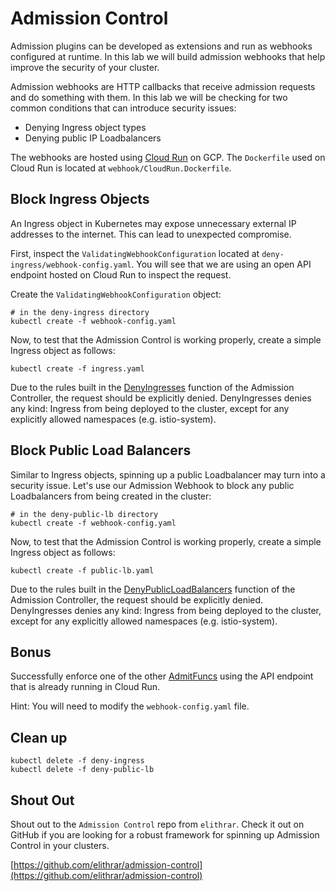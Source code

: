 # Admission Control
Admission plugins can be developed as extensions and run as webhooks configured at runtime. In this lab we will build admission webhooks that help improve the security of your cluster.

Admission webhooks are HTTP callbacks that receive admission requests and do something with them. In this lab we will be checking for two common conditions that can introduce security issues:

- Denying Ingress object types
- Denying public IP Loadbalancers

The webhooks are hosted using [Cloud Run](https://cloud.google.com/run/) on GCP. The `Dockerfile` used on Cloud Run is located at `webhook/CloudRun.Dockerfile`.

## Block Ingress Objects

An Ingress object in Kubernetes may expose unnecessary external IP addresses to the internet. This can lead to unexpected compromise.

First, inspect the `ValidatingWebhookConfiguration` located at `deny-ingress/webhook-config.yaml`. You will see that we are using an open API endpoint hosted on Cloud Run to inspect the request.

Create the `ValidatingWebhookConfiguration` object:
```
# in the deny-ingress directory
kubectl create -f webhook-config.yaml
```

Now, to test that the Admission Control is working properly, create a simple Ingress object as follows:

```
kubectl create -f ingress.yaml
```

Due to the rules built in the [DenyIngresses](https://github.com/elithrar/admission-control/blob/master/admit_funcs.go#L64) function of the Admission Controller, the request should be explicitly denied. DenyIngresses denies any kind: Ingress from being deployed to the cluster, except for any explicitly allowed namespaces (e.g. istio-system).

## Block Public Load Balancers

Similar to Ingress objects, spinning up a public Loadbalancer may turn into a security issue. Let's use our Admission Webhook to block any public Loadbalancers from being created in the cluster:

```
# in the deny-public-lb directory
kubectl create -f webhook-config.yaml
```
Now, to test that the Admission Control is working properly, create a simple Ingress object as follows:

```
kubectl create -f public-lb.yaml
```
Due to the rules built in the [DenyPublicLoadBalancers](https://github.com/elithrar/admission-control/blob/master/admit_funcs.go#L107) function of the Admission Controller, the request should be explicitly denied. DenyIngresses denies any kind: Ingress from being deployed to the cluster, except for any explicitly allowed namespaces (e.g. istio-system).

## Bonus
Successfully enforce one of the other [AdmitFuncs](https://github.com/elithrar/admission-control/blob/master/admit_funcs.go) using the API endpoint that is already running in Cloud Run.

Hint: You will need to modify the `webhook-config.yaml` file.

## Clean up
```
kubectl delete -f deny-ingress
kubectl delete -f deny-public-lb
```

## Shout Out
Shout out to the `Admission Control` repo from `elithrar`. Check it out on GitHub if you are looking for a robust framework for spinning up Admission Control in your clusters.

[https://github.com/elithrar/admission-control](https://github.com/elithrar/admission-control)
